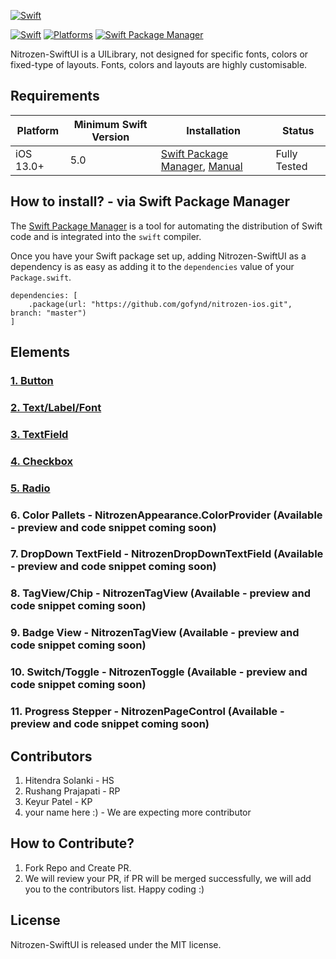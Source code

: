 [![Swift](https://raw.githubusercontent.com/hitendra-gofynd/nitrozen-ios/master/Example-Nitrozen-SwiftUI/Example-Nitrozen-SwiftUI/Preview%20Content/Nitrozen-github-white.png)](https://raw.githubusercontent.com/hitendra-gofynd/nitrozen-ios/master/Example-Nitrozen-SwiftUI/Example-Nitrozen-SwiftUI/Preview%20Content/Nitrozen-github-white.png)

[![Swift](https://img.shields.io/badge/Swift-5%2B-blue)](https://img.shields.io/badge/Swift-5%2B-blue)
[![Platforms](https://img.shields.io/badge/Platforms-iOS-orange)](https://img.shields.io/badge/Platforms-iOS-orange)
[![Swift Package Manager](https://img.shields.io/badge/Swift_Package_Manager-compatible-orange?style=flat-square)](https://img.shields.io/badge/Swift_Package_Manager-compatible-orange?style=flat-square)

Nitrozen-SwiftUI is a UILibrary, not designed for specific fonts, colors or fixed-type of layouts. Fonts, colors and layouts are highly customisable.

## Requirements

| Platform | Minimum Swift Version | Installation | Status |
| --- | --- | --- | --- |
| iOS 13.0+ | 5.0 | [Swift Package Manager](#swift-package-manager), [Manual](#manually) | Fully Tested |

## How to install? - via Swift Package Manager

The  [Swift Package Manager](https://swift.org/package-manager/)  is a tool for automating the distribution of Swift code and is integrated into the  `swift`  compiler.

Once you have your Swift package set up, adding Nitrozen-SwiftUI as a dependency is as easy as adding it to the  `dependencies`  value of your  `Package.swift`.

```
dependencies: [
    .package(url: "https://github.com/gofynd/nitrozen-ios.git", branch: "master")
]
```

## Elements
### [1. Button](https://github.com/hitendra-gofynd/nitrozen-ios/blob/master/Example-Nitrozen-SwiftUI/Example-Nitrozen-SwiftUI/Preview%20Content/ReadmeButton.md)
### [2. Text/Label/Font](https://github.com/hitendra-gofynd/nitrozen-ios/blob/master/Example-Nitrozen-SwiftUI/Example-Nitrozen-SwiftUI/Preview%20Content/ReadmeTextLabelFont.md)
### [3. TextField](https://github.com/hitendra-gofynd/nitrozen-ios/blob/master/Example-Nitrozen-SwiftUI/Example-Nitrozen-SwiftUI/Preview%20Content/ReadmeTextField.md)
### [4. Checkbox](https://github.com/hitendra-gofynd/nitrozen-ios/blob/master/Example-Nitrozen-SwiftUI/Example-Nitrozen-SwiftUI/Preview%20Content/ReadmeCheckbox.md)
### [5. Radio](https://github.com/hitendra-gofynd/nitrozen-ios/blob/master/Example-Nitrozen-SwiftUI/Example-Nitrozen-SwiftUI/Preview%20Content/ReadmeRadio.md)

### 6. Color Pallets - NitrozenAppearance.ColorProvider (Available - preview and code snippet coming soon)
### 7. DropDown TextField - NitrozenDropDownTextField (Available - preview and code snippet coming soon)  
### 8. TagView/Chip - NitrozenTagView (Available - preview and code snippet coming soon)
### 9. Badge View - NitrozenTagView (Available - preview and code snippet coming soon)
### 10. Switch/Toggle  - NitrozenToggle (Available - preview and code snippet coming soon)
### 11. Progress Stepper - NitrozenPageControl (Available - preview and code snippet coming soon)

## Contributors

1. Hitendra Solanki - HS
2. Rushang Prajapati - RP
3. Keyur Patel - KP
4. your name here :) - We are expecting more contributor

## How to Contribute?

1. Fork Repo and Create PR. 
2. We will review your PR, if PR will be merged successfully, we will add you to the contributors list. Happy coding :)

## License

Nitrozen-SwiftUI is released under the MIT license.


